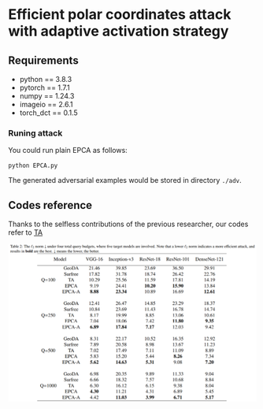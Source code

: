 # Efficient polar coordinates attack with adaptive activation strategy

## Requirements

+ python == 3.8.3
+ pytorch == 1.7.1
+ numpy == 1.24.3
+ imageio == 2.6.1
+ torch_dct == 0.1.5

### Runing attack

You could run plain EPCA as follows:

```
python EPCA.py 
```

The generated adversarial examples would be stored in directory `./adv`. 

## Codes reference
Thanks to the selfless contributions of the previous researcher, our codes refer to [TA](https://github.com/xiaosen-wang/TA)

![Result](https://github.com/RYC-98/EPCA/blob/main/table2.png)
